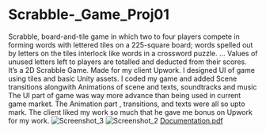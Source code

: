 # Scrabble-_Game_Proj01
 Scrabble, board-and-tile game in which two to four players compete in forming words with lettered tiles on a 225-square board; words spelled out by letters on the tiles interlock like words in a crossword puzzle. ... Values of unused letters left to players are totalled and deducted from their scores. It’s a 2D Scrabble Game. Made for my client Upwork. I designed UI of game using tiles and basic Unity assets. I coded my game and added Scene transitions alongwith Animations of scene and texts, soundtracks and music  The UI part of game was way more advance than being used in current game market. The Animation part , transitions, and texts were all so upto mark. The client liked my work so much that he gave me bonus on Upwork for my work.
![Screenshot_3](https://user-images.githubusercontent.com/82231509/134164340-b834da90-bbcf-42c2-a06e-5db14fc47fc9.png)
![Screenshot_2](https://user-images.githubusercontent.com/82231509/134164365-de94f4f5-3d19-4a56-aeb1-10d24713ade1.png)
[Documentation.pdf](https://github.com/Cardano-max/Scrabble-_Game_Proj01/files/7202736/Documentation.pdf)
